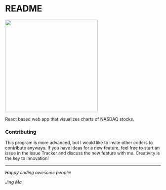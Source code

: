# README

<img src="https://encrypted-tbn0.gstatic.com/images?q=tbn:ANd9GcTeBBzYz3AIz__2tBc-Y_XsoUPJJuHwrTvQ2bsFQMd37ZMp3gGjDg" width="300">

React based web app that visualizes charts of NASDAQ stocks.

### Contributing

This program is more advanced, but I would like to invite other coders to contribute anyways. If you have ideas for a new feature, feel free to start an issue in the Issue Tracker and discuss the new feature with me.
Creativity is the key to innovation!

---

_Happy coding awesome people!_

_Jing Ma_
